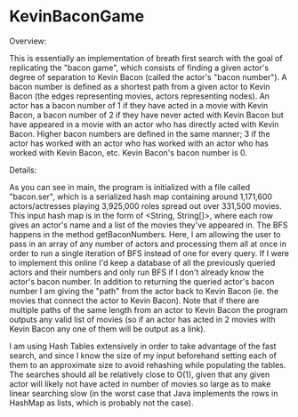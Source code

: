 # KevinBaconGame
Overview:

This is essentially an implementation of breath first search with the goal of replicating the "bacon game",
which consists of finding a given actor's degree of separation to Kevin Bacon (called the
actor's "bacon number"). A bacon number is defined as a shortest path from a given actor to
Kevin Bacon (the edges representing movies, actors representing nodes).
An actor has a bacon number of 1 if they have acted in a movie with
Kevin Bacon, a bacon number of 2 if they have never acted with Kevin Bacon but have
appeared in a movie with an actor who has directly acted with Kevin Bacon. Higher
bacon numbers are defined in the same manner; 3 if the actor has worked with an actor
who has worked with an actor who has worked with Kevin Bacon, etc.
Kevin Bacon's bacon number is 0.

Details:

As you can see in main, the program is initialized with a file called "bacon.ser", which is a
serialized hash map containing around 1,171,600 actors/actresses playing 3,925,000 roles spread
out over 331,500 movies. This input hash map is in the form of <String, String[]>, where each row
gives an actor's name and a list of the movies they've appeared in. The BFS happens in the method
getBaconNumbers. Here, I am allowing the user to pass in an array of any number of actors
and processing them all at once in order to run a single iteration of BFS instead of one for
every query. If I were to implement this online I'd keep a database of all the previously
queried actors and their numbers and only run BFS if I don't already know the actor's bacon number.
In addition to returning the queried actor's bacon number I am giving the "path" from the actor
back to Kevin Bacon (ie. the movies that connect the actor to Kevin Bacon). Note that if there
are multiple paths of the same length from an actor to Kevin Bacon the program outputs any valid
list of movies (so if an actor has acted in 2 movies with Kevin Bacon any one of them will be
output as a link).

I am using Hash Tables extensively in order to take advantage of the fast search, and since
I know the size of my input beforehand setting each of them to an approximate size to avoid
rehashing while populating the tables. The searches should all be relatively close to O(1),
given that any given actor will likely not have acted in number of movies so large as to make
linear searching slow (in the worst case that Java implements the rows in HashMap as lists,
which is probably not the case).


